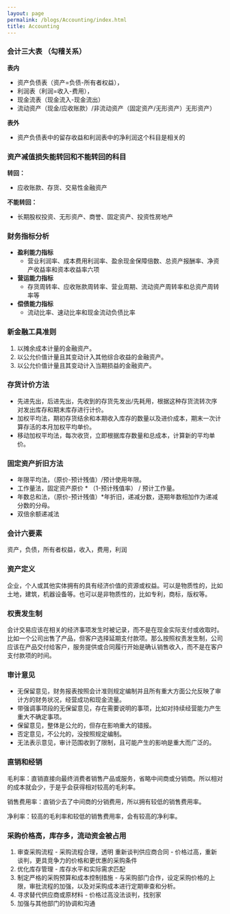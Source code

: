 ```yaml
---
layout: page
permalink: /blogs/Accounting/index.html
title: Accounting
---
```


### 会计三大表 （勾稽关系）

**表内**

- 资产负债表（资产=负债-所有者权益），
- 利润表（利润=收入-费用），
- 现金流表（现金流入-现金流出）
- 流动资产（现金/应收账款）/非流动资产（固定资产/无形资产）无形资产）


**表外**

- 资产负债表中的留存收益和利润表中的净利润这个科目是相关的



### 资产减值损失能转回和不能转回的科目

**转回：**

- 应收账款、存货、交易性金融资产

**不能转回：**

- 长期股权投资、无形资产、商誉、固定资产、投资性房地产



### 财务指标分析

- **盈利能力指标**
  - 营业利润率、成本费用利润率、盈余现金保障倍数、总资产报酬率、净资产收益率和资本收益率六项
- **营运能力指标**
  - 存货周转率、应收账款周转率、营业周期、流动资产周转率和总资产周转率等
- **偿债能力指标**
  - 流动比率、速动比率和现金流动负债比率



### **新金融工具准则**

1. 以摊余成本计量的金融资产。
2. 以公允价值计量且其变动计入其他综合收益的金融资产。
3. 以公允价值计量且其变动计入当期损益的金融资产。



### 存货计价方法

- 先进先出，后进先出，先收到的存货先发出/先耗用，根据这种存货流转次序对发出库存和期末库存进行计价。
- 加权平均法，期初存货结余和本期收入库存的数量以及进价成本，期末一次计算存活的本月加权平均单价。
- 移动加权平均法，每次收货，立即根据库存数量和总成本，计算新的平均单价。



### 固定资产折旧方法

- 年限平均法，（原价-预计残值）/预计使用年限。
- 工作量法，固定资产原价 * （1-预计残值率） / 预计工作量。
- 年数总和法，（原价-预计残值）*年折旧，递减分数，逐期年数相加作为递减分数的分母。
- 双倍余额递减法



### 会计六要素

资产，负债，所有者权益，收入，费用，利润



### 资产定义

企业，个人或其他实体拥有的具有经济价值的资源或权益。可以是物质性的，比如土地，建筑，机器设备等。也可以是非物质性的，比如专利，商标，版权等。



### 权责发生制

会计交易应该在相关的经济事项发生时被记录，而不是在现金实际支付或收取时。比如一个公司出售了产品，但客户选择延期支付款项。那么按照权责发生制，公司应该在产品交付给客户，服务提供或合同履行开始是确认销售收入，而不是在客户支付款项的时间。



### 审计意见

- 无保留意见，财务报表按照会计准则规定编制并且所有重大方面公允反映了审计方的财务状况，经营成功和现金流量。
- 带强调事项段的无保留意见，存在需要说明的事项，比如对持续经营能力产生重大不确定事项。
- 保留意见，整体是公允的，但存在影响重大的错报。
- 否定意见，不公允的，没按照规定编制。
- 无法表示意见，审计范围收到了限制，且可能产生的影响是重大而广泛的。



### 直销和经销

毛利率：直销直接向最终消费者销售产品或服务，省略中间商或分销商。所以相对的成本就会少，于是乎会获得相对较高的毛利率。


销售费用率：直销少去了中间商的分销费用，所以拥有较低的销售费用率。


净利率：较高的毛利率和较低的销售费用率，会有较高的净利率。



### 采购价格高，库存多，流动资金被占用

1. 审查采购流程 - 采购流程合理，透明
   重新谈判供应商合同 - 价格过高，重新谈判，更具竞争力的价格和更优惠的采购条件
2. 优化库存管理 - 库存水平和实际需求匹配
3. 制定严格的采购预算和成本控制措施 - 与采购部门合作，设定采购价格的上限，审批流程的加强，以及对采购成本进行定期审查和分析。
4. 寻求替代供应商或原材料 - 价格过高没法谈判，找别家
5. 加强与其他部门的协调和沟通